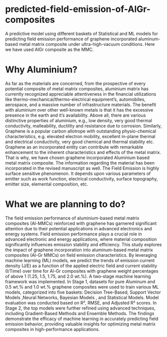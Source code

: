 # predicted-field-emission-of-AlGr-composites
A predictive model using different baskets of Statistical and ML models for predicting field emission performance of graphene incorporated aluminum-based metal matrix composite under ultra-high-vacuum conditions.
Here we have used AlGr composite as the MMC.

# Why Aluminium?
As far as the materials are concerned, from the prospective of every potential composite of metal matrix composites, aluminium matrix has currently recognized appreciable attentiveness in the financial utilizations like thermo-mechanical/thermo-electrical equipment’s, automobiles, aerospace, and a massive number of infrastructure materials. The benefit with aluminium over other well-known metals is that it has the excessive presence in the earth and it’s availability. Above all, there are various distinctive properties of aluminium, e.g., low density, very good thermal conductivity, malleability, ductility and resistance due to corrosion. Similarly, Graphene is a popular carbon allotrope with outstanding physio-chemical characteristics, e.g. elevated electron mobility, excellent in-plane thermal and electrical conductivity, very good chemical and thermal stability etc. Graphene as an incorporated entity can contribute with remarkable enhancement to the inherent characteristics and effects of the metal matrix. That is why, we have chosen graphene incorporated Aluminium based metal matrix composite. The information regarding the material has been incorporated in the revised manuscript as well. The Field Emission is highly surface sensitive phenomenon. It depends upon various parameters of emitter such as work function, electrical conductivity, surface topography, emitter size, elemental composition, etc. 

# What we are planning to do?
The field emission performance of aluminium-based metal matrix composites (Al-MMCs) reinforced with graphene has garnered significant attention due to their potential applications in advanced electronics and energy systems. Field emission performance plays a crucial role in advanced electronic and energy applications, where material composition significantly influences emission stability and efficiency. This study explores the impact of graphene incorporation into aluminum-based metal matrix composites (Al-Gr MMCs) on field emission characteristics. By leveraging machine learning (ML) models, we predict the trends of emission current density (J/E) as a function of the applied electric field and current stability (I/Time) over time for Al-Gr composites with graphene weight percentages of above 1 (1.25, 1.5, 1.75, and 2.0 wt.%). A two-stage machine learning framework was implemented. In Stage 1, datasets for pure Aluminum and 0.5 wt.% and 1.0 wt.% graphene composites were used to train various ML models, categorized into five baskets: Decision Tree-Based, Support Vector Models ,Neural Networks, Bayesian Models , and Statistical Models. Model evaluation was conducted based on R², RMSE, and Adjusted R² scores. In Stage 2, the top models were further refined using advanced techniques, including Gradient-Based Methods and Ensemble Methods. The findings demonstrate the efficacy of machine learning in accurately predicting field emission behavior, providing valuable insights for optimizing metal matrix composites in high-performance applications.
